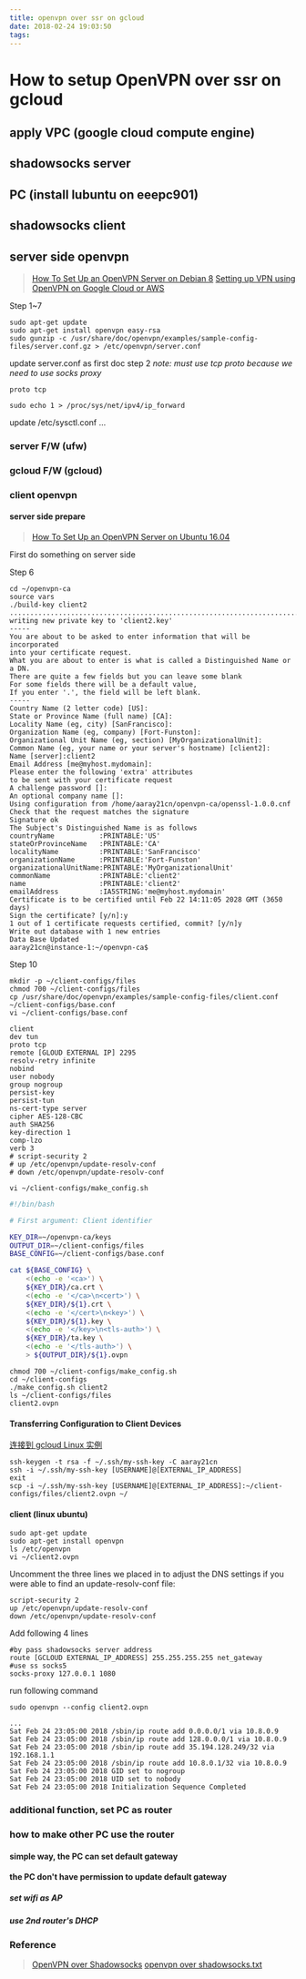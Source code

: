 ```yaml
---
title: openvpn over ssr on gcloud
date: 2018-02-24 19:03:50
tags:
---
```

# How to setup OpenVPN over ssr on gcloud

## apply VPC (google cloud compute engine)

## shadowsocks server

## PC (install lubuntu on eeepc901)

## shadowsocks client

## server side openvpn

> [How To Set Up an OpenVPN Server on Debian 8](https://www.digitalocean.com/community/tutorials/how-to-set-up-an-openvpn-server-on-debian-8)
> [Setting up VPN using OpenVPN on Google Cloud or AWS](http://roshansingh.in/blog/2014/12/08/setting-up-vpn-using-openvpn-on-google-cloud-or-aws/)

Step 1~7

```console
sudo apt-get update
sudo apt-get install openvpn easy-rsa
sudo gunzip -c /usr/share/doc/openvpn/examples/sample-config-files/server.conf.gz > /etc/openvpn/server.conf
```

update server.conf as first doc step 2
*note: must use tcp proto because we need to use socks proxy*

```aconf
proto tcp
```

```console
sudo echo 1 > /proc/sys/net/ipv4/ip_forward
```

update /etc/sysctl.conf
...

### server F/W (ufw)

### gcloud F/W (gcloud)

### client openvpn

#### server side prepare

> [How To Set Up an OpenVPN Server on Ubuntu 16.04](https://www.digitalocean.com/community/tutorials/how-to-set-up-an-openvpn-server-on-ubuntu-16-04)

First do something on server side

Step 6

```console
cd ~/openvpn-ca
source vars
./build-key client2
....................................................................................+++
writing new private key to 'client2.key'
-----
You are about to be asked to enter information that will be incorporated
into your certificate request.
What you are about to enter is what is called a Distinguished Name or a DN.
There are quite a few fields but you can leave some blank
For some fields there will be a default value,
If you enter '.', the field will be left blank.
-----
Country Name (2 letter code) [US]:
State or Province Name (full name) [CA]:
Locality Name (eg, city) [SanFrancisco]:
Organization Name (eg, company) [Fort-Funston]:
Organizational Unit Name (eg, section) [MyOrganizationalUnit]:
Common Name (eg, your name or your server's hostname) [client2]:
Name [server]:client2
Email Address [me@myhost.mydomain]:
Please enter the following 'extra' attributes
to be sent with your certificate request
A challenge password []:
An optional company name []:
Using configuration from /home/aaray21cn/openvpn-ca/openssl-1.0.0.cnf
Check that the request matches the signature
Signature ok
The Subject's Distinguished Name is as follows
countryName           :PRINTABLE:'US'
stateOrProvinceName   :PRINTABLE:'CA'
localityName          :PRINTABLE:'SanFrancisco'
organizationName      :PRINTABLE:'Fort-Funston'
organizationalUnitName:PRINTABLE:'MyOrganizationalUnit'
commonName            :PRINTABLE:'client2'
name                  :PRINTABLE:'client2'
emailAddress          :IA5STRING:'me@myhost.mydomain'
Certificate is to be certified until Feb 22 14:11:05 2028 GMT (3650 days)
Sign the certificate? [y/n]:y
1 out of 1 certificate requests certified, commit? [y/n]y
Write out database with 1 new entries
Data Base Updated
aaray21cn@instance-1:~/openvpn-ca$
```

Step 10

```console
mkdir -p ~/client-configs/files
chmod 700 ~/client-configs/files
cp /usr/share/doc/openvpn/examples/sample-config-files/client.conf ~/client-configs/base.conf
vi ~/client-configs/base.conf
```

```aconf
client
dev tun
proto tcp
remote [GLOUD EXTERNAL IP] 2295
resolv-retry infinite
nobind
user nobody
group nogroup
persist-key
persist-tun
ns-cert-type server
cipher AES-128-CBC
auth SHA256
key-direction 1
comp-lzo
verb 3
# script-security 2
# up /etc/openvpn/update-resolv-conf
# down /etc/openvpn/update-resolv-conf
```

```console
vi ~/client-configs/make_config.sh
```

```bash
#!/bin/bash

# First argument: Client identifier

KEY_DIR=~/openvpn-ca/keys
OUTPUT_DIR=~/client-configs/files
BASE_CONFIG=~/client-configs/base.conf

cat ${BASE_CONFIG} \
    <(echo -e '<ca>') \
    ${KEY_DIR}/ca.crt \
    <(echo -e '</ca>\n<cert>') \
    ${KEY_DIR}/${1}.crt \
    <(echo -e '</cert>\n<key>') \
    ${KEY_DIR}/${1}.key \
    <(echo -e '</key>\n<tls-auth>') \
    ${KEY_DIR}/ta.key \
    <(echo -e '</tls-auth>') \
    > ${OUTPUT_DIR}/${1}.ovpn
```

```console
chmod 700 ~/client-configs/make_config.sh
cd ~/client-configs
./make_config.sh client2
ls ~/client-configs/files
client2.ovpn
```

#### Transferring Configuration to Client Devices

[连接到 gcloud Linux 实例](https://cloud.google.com/compute/docs/instances/connecting-to-instance#standardssh)

```console
ssh-keygen -t rsa -f ~/.ssh/my-ssh-key -C aaray21cn
ssh -i ~/.ssh/my-ssh-key [USERNAME]@[EXTERNAL_IP_ADDRESS]
exit
scp -i ~/.ssh/my-ssh-key [USERNAME]@[EXTERNAL_IP_ADDRESS]:~/client-configs/files/client2.ovpn ~/
```

#### client (linux ubuntu)

```console
sudo apt-get update
sudo apt-get install openvpn
ls /etc/openvpn
vi ~/client2.ovpn
```

Uncomment the three lines we placed in to adjust the DNS settings if you were able to find an update-resolv-conf file:

```aconf
script-security 2
up /etc/openvpn/update-resolv-conf
down /etc/openvpn/update-resolv-conf
```

Add following 4 lines

```aconf
#by pass shadowsocks server address
route [GCLOUD EXTERNAL_IP_ADDRESS] 255.255.255.255 net_gateway
#use ss socks5
socks-proxy 127.0.0.1 1080
```

run following command

```console
sudo openvpn --config client2.ovpn

...
Sat Feb 24 23:05:00 2018 /sbin/ip route add 0.0.0.0/1 via 10.8.0.9
Sat Feb 24 23:05:00 2018 /sbin/ip route add 128.0.0.0/1 via 10.8.0.9
Sat Feb 24 23:05:00 2018 /sbin/ip route add 35.194.128.249/32 via 192.168.1.1
Sat Feb 24 23:05:00 2018 /sbin/ip route add 10.8.0.1/32 via 10.8.0.9
Sat Feb 24 23:05:00 2018 GID set to nogroup
Sat Feb 24 23:05:00 2018 UID set to nobody
Sat Feb 24 23:05:00 2018 Initialization Sequence Completed

```

### additional function, set PC as router

### how to make other PC use the router

#### simple way, the PC can set default gateway

#### the PC don't have permission to update default gateway

##### set wifi as AP

##### use 2nd router's DHCP

### Reference

> [OpenVPN over Shadowsocks](https://dcamero.azurewebsites.net/shadowsocks-openvpn.html)
> [openvpn over shadowsocks.txt](https://gist.github.com/wynemo/149ab6ef43f48b4ce9f32a5d5f868203)